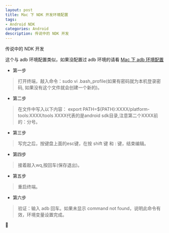 ```yaml
---
layout: post
title: Mac 下 NDK 开发环境配置
tags:
- Android NDK
categories: Android
description: 传说中的 NDK 开发
---
```



传说中的 NDK 开发


这个与 adb 环境配置类似，如果没配置过 adb 环境的请看 [Mac 下 adb 环境配置](http://daiyunzhen.com/android/2015/03/01/Mac-配置-adb-环境)
- 第一步
>  打开终端，敲入命令：sudo vi .bash_profile(如果有密码就为本机登录密码, 如果没有这个文件就会创建一个新的)。

- 第二步
> 在文件中写入以下内容：
export PATH=${PATH}:XXXX/platform-tools:XXXX/tools
XXXX代表的是android sdk目录,注意第二个XXXX前的：分号。

- 第三步
> 写完之后，按键盘上面的esc键，在按 shift 键 和 : 键，结束编辑。

- 第四步
> 接着敲入wq,按回车(保存退出)。

- 第五步
> 重启终端。

- 第六步
>  验证：输入 adb 回车。如果未显示 command not found，说明此命令有效，环境变量设置完成。

















